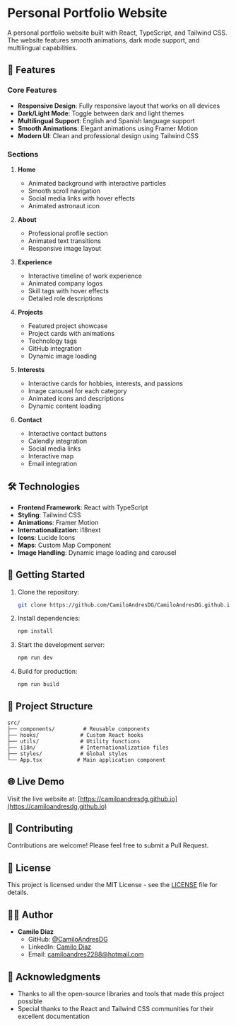 # Personal Portfolio Website

A personal portfolio website built with React, TypeScript, and Tailwind CSS. The website features smooth animations, dark mode support, and multilingual capabilities.

## 🌟 Features

### Core Features
- **Responsive Design**: Fully responsive layout that works on all devices
- **Dark/Light Mode**: Toggle between dark and light themes
- **Multilingual Support**: English and Spanish language support
- **Smooth Animations**: Elegant animations using Framer Motion
- **Modern UI**: Clean and professional design using Tailwind CSS

### Sections
1. **Home**
   - Animated background with interactive particles
   - Smooth scroll navigation
   - Social media links with hover effects
   - Animated astronaut icon

2. **About**
   - Professional profile section
   - Animated text transitions
   - Responsive image layout

3. **Experience**
   - Interactive timeline of work experience
   - Animated company logos
   - Skill tags with hover effects
   - Detailed role descriptions

4. **Projects**
   - Featured project showcase
   - Project cards with animations
   - Technology tags
   - GitHub integration
   - Dynamic image loading

5. **Interests**
   - Interactive cards for hobbies, interests, and passions
   - Image carousel for each category
   - Animated icons and descriptions
   - Dynamic content loading

6. **Contact**
   - Interactive contact buttons
   - Calendly integration
   - Social media links
   - Interactive map
   - Email integration

## 🛠️ Technologies

- **Frontend Framework**: React with TypeScript
- **Styling**: Tailwind CSS
- **Animations**: Framer Motion
- **Internationalization**: i18next
- **Icons**: Lucide Icons
- **Maps**: Custom Map Component
- **Image Handling**: Dynamic image loading and carousel

## 🚀 Getting Started

1. Clone the repository:
   ```bash
   git clone https://github.com/CamiloAndresDG/CamiloAndresDG.github.io.git
   ```

2. Install dependencies:
   ```bash
   npm install
   ```

3. Start the development server:
   ```bash
   npm run dev
   ```

4. Build for production:
   ```bash
   npm run build
   ```

## 📁 Project Structure

```
src/
├── components/         # Reusable components
├── hooks/             # Custom React hooks
├── utils/             # Utility functions
├── i18n/              # Internationalization files
├── styles/            # Global styles
└── App.tsx           # Main application component
```

## 🌐 Live Demo

Visit the live website at: [https://camiloandresdg.github.io](https://camiloandresdg.github.io)

## 🤝 Contributing

Contributions are welcome! Please feel free to submit a Pull Request.

## 📝 License

This project is licensed under the MIT License - see the [LICENSE](LICENSE) file for details.

## 👨‍💻 Author

- **Camilo Diaz**
  - GitHub: [@CamiloAndresDG](https://github.com/CamiloAndresDG)
  - LinkedIn: [Camilo Diaz](https://www.linkedin.com/in/camiloandresdg/)
  - Email: camiloandres2288@hotmail.com

## 🙏 Acknowledgments

- Thanks to all the open-source libraries and tools that made this project possible
- Special thanks to the React and Tailwind CSS communities for their excellent documentation